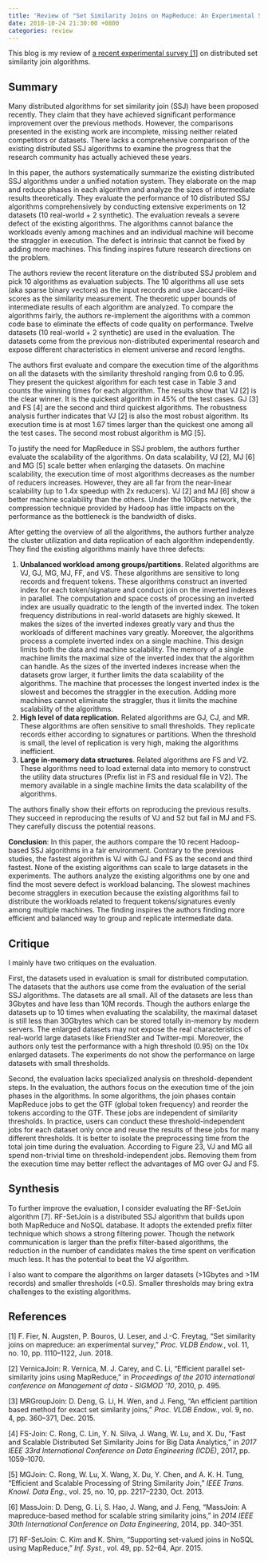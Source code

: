 ```yaml
---
title: 'Review of "Set Similarity Joins on MapReduce: An Experimental Survey"'
date: 2018-10-24 21:30:00 +0800
categories: review 
---
```


This blog is my review of [a recent experimental survey [1]](http://dl.acm.org/citation.cfm?doid=3231751.3242932) on distributed set similarity join algorithms.

## Summary

Many distributed algorithms for set similarity join (SSJ) have been proposed recently. They claim that they have achieved significant performance improvement over the previous methods. However, the comparisons presented in the existing work are incomplete, missing neither related competitors or datasets. There lacks a comprehensive comparison of the existing distributed SSJ algorithms to examine the progress that the research community has actually achieved these years.

In this paper, the authors systematically summarize the existing distributed SSJ algorithms under a unified notation system. They elaborate on the map and reduce phases in each algorithm and analyze the sizes of intermediate results theoretically. They evaluate the performance of 10 distributed SSJ algorithms comprehensively by conducting extensive experiments on 12 datasets (10 real-world + 2 synthetic). The evaluation reveals a severe defect of the existing algorithms. The algorithms cannot balance the workloads evenly among machines and an individual machine will become the straggler in execution. The defect is intrinsic that cannot be fixed by adding more machines. This finding inspires future research directions on the problem.

The authors review the recent literature on the distributed SSJ problem and pick 10 algorithms as evaluation subjects. The 10 algorithms all use sets (aka sparse binary vectors) as the input records and use Jaccard-like scores as the similarity measurement. The theoretic upper bounds of intermediate results of each algorithm are analyzed. To compare the algorithms fairly, the authors re-implement the algorithms with a common code base to eliminate the effects of code quality on performance. Twelve datasets (10 real-world + 2 synthetic) are used in the evaluation. The datasets come from the previous non-distributed experimental research and expose different characteristics in element universe and record lengths.

The authors first evaluate and compare the execution time of the algorithms on all the datasets with the similarity threshold ranging from 0.6 to 0.95. They present the quickest algorithm for each test case in Table 3 and counts the winning times for each algorithm. The results show that VJ [2] is the clear winner. It is the quickest algorithm in 45% of the test cases. GJ [3] and FS [4] are the second and third quickest algorithms. The robustness analysis further indicates that VJ [2] is also the most robust algorithm. Its execution time is at most 1.67 times larger than the quickest one among all the test cases. The second most robust algorithm is MG [5].

To justify the need for MapReduce in SSJ problem, the authors further evaluate the scalability of the algorithms. On data scalability, VJ [2], MJ [6] and MG [5] scale better when enlarging the datasets. On machine scalability, the execution time of most algorithms decreases as the number of reducers increases. However, they are all far from the near-linear scalability (up to 1.4x speedup with 2x reducers). VJ [2] and MJ [6] show a better machine scalability than the others. Under the 10Gbps network, the compression technique provided by Hadoop has little impacts on the performance as the bottleneck is the bandwidth of disks.

After getting the overview of all the algorithms, the authors further analyze the cluster utilization and data replication of each algorithm independently. They find the existing algorithms mainly have three defects:

1. **Unbalanced workload among groups/partitions**. Related algorithms are VJ, GJ, MG, MJ, FF, and VS. These algorithms are sensitive to long records and frequent tokens. These algorithms construct an inverted index for each token/signature and conduct join on the inverted indexes in parallel. The computation and space costs of processing an inverted index are usually quadratic to the length of the inverted index. The token frequency distributions in real-world datasets are highly skewed. It makes the sizes of the inverted indexes greatly vary and thus the workloads of different machines vary greatly. Moreover, the algorithms process a complete inverted index on a single machine. This design limits both the data and machine scalability. The memory of a single machine limits the maximal size of the inverted index that the algorithm can handle. As the sizes of the inverted indexes increase when the datasets grow larger, it further limits the data scalability of the algorithms. The machine that processes the longest inverted index is the slowest and becomes the straggler in the execution. Adding more machines cannot eliminate the straggler, thus it limits the machine scalability of the algorithms.
2. **High level of data replication**. Related algorithms are GJ, CJ, and MR. These algorithms are often sensitive to small thresholds. They replicate records either according to signatures or partitions. When the threshold is small, the level of replication is very high, making the algorithms inefficient.
3. **Large in-memory data structures**. Related algorithms are FS and V2. These algorithms need to load external data into memory to construct the utility data structures (Prefix list in FS and residual file in V2). The memory available in a single machine limits the data scalability of the algorithms.

The authors finally show their efforts on reproducing the previous results. They succeed in reproducing the results of VJ and S2 but fail in MJ and FS. They carefully discuss the potential reasons.

**Conclusion**: In this paper, the authors compare the 10 recent Hadoop-based SSJ algorithms in a fair environment. Contrary to the previous studies, the fastest algorithm is VJ with GJ and FS as the second and third fastest. None of the existing algorithms can scale to large datasets in the experiments. The authors analyze the existing algorithms one by one and find the most severe defect is workload balancing. The slowest machines become stragglers in execution because the existing algorithms fail to distribute the workloads related to frequent tokens/signatures evenly among multiple machines. The finding inspires the authors finding more efficient and balanced way to group and replicate intermediate data.

## Critique

I mainly have two critiques on the evaluation.

First, the datasets used in evaluation is small for distributed computation. The datasets that the authors use come from the evaluation of the serial SSJ algorithms. The datasets are all small. All of the datasets are less than 3Gbytes and have less than 10M records. Though the authors enlarge the datasets up to 10 times when evaluating the scalability, the maximal dataset is still less than 30Gbytes which can be stored totally in-memory by modern servers. The enlarged datasets may not expose the real characteristics of real-world large datasets like FriendSter and Twitter-mpi. Moreover, the authors only test the performance with a high threshold (0.95) on the 10x enlarged datasets. The experiments do not show the performance on large datasets with small thresholds.

Second, the evaluation lacks specialized analysis on threshold-dependent steps. In the evaluation, the authors focus on the execution time of the join phases in the algorithms. In some algorithms, the join phases contain MapReduce jobs to get the GTF (global token frequency) and reorder the tokens according to the GTF. These jobs are independent of similarity thresholds. In practice, users can conduct these threshold-independent jobs for each dataset only once and reuse the results of these jobs for many different thresholds. It is better to isolate the preprocessing time from the total join time during the evaluation. According to Figure 23, VJ and MG all spend non-trivial time on threshold-independent jobs. Removing them from the execution time may better reflect the advantages of MG over GJ and FS.

## Synthesis

To further improve the evaluation, I consider evaluating the RF-SetJoin algorithm [7]. RF-SetJoin is a distributed SSJ algorithm that builds upon both MapReduce and NoSQL database. It adopts the extended prefix filter technique which shows a strong filtering power. Though the network communication is larger than the prefix filter-based algorithms, the reduction in the number of candidates makes the time spent on verification much less. It has the potential to beat the VJ algorithm.

I also want to compare the algorithms on larger datasets (>1Gbytes and >1M records) and smaller thresholds (<0.5). Smaller thresholds may bring extra challenges to the existing algorithms. 

## References

[1] F. Fier, N. Augsten, P. Bouros, U. Leser, and J.-C. Freytag, “Set similarity joins on mapreduce: an experimental survey,” *Proc. VLDB Endow.*, vol. 11, no. 10, pp. 1110–1122, Jun. 2018.

[2] VernicaJoin: R. Vernica, M. J. Carey, and C. Li, “Efficient parallel set-similarity joins using MapReduce,” in *Proceedings of the 2010 international conference on Management of data - SIGMOD ’10*, 2010, p. 495.

[3] MRGroupJoin: D. Deng, G. Li, H. Wen, and J. Feng, “An efficient partition based method for exact set similarity joins,” *Proc. VLDB Endow.*, vol. 9, no. 4, pp. 360–371, Dec. 2015.

[4] FS-Join: C. Rong, C. Lin, Y. N. Silva, J. Wang, W. Lu, and X. Du, “Fast and Scalable Distributed Set Similarity Joins for Big Data Analytics,” in *2017 IEEE 33rd International Conference on Data Engineering (ICDE)*, 2017, pp. 1059–1070.

[5] MGJoin: C. Rong, W. Lu, X. Wang, X. Du, Y. Chen, and A. K. H. Tung, “Efficient and Scalable Processing of String Similarity Join,” *IEEE Trans. Knowl. Data Eng.*, vol. 25, no. 10, pp. 2217–2230, Oct. 2013.

[6] MassJoin: D. Deng, G. Li, S. Hao, J. Wang, and J. Feng, “MassJoin: A mapreduce-based method for scalable string similarity joins,” in *2014 IEEE 30th International Conference on Data Engineering*, 2014, pp. 340–351.

[7] RF-SetJoin: C. Kim and K. Shim, “Supporting set-valued joins in NoSQL using MapReduce,” *Inf. Syst.*, vol. 49, pp. 52–64, Apr. 2015.